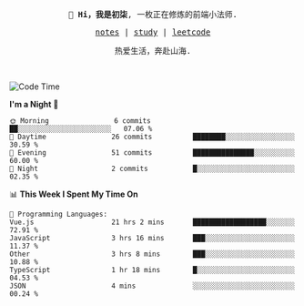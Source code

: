 <p align="center">
  <samp>
    <span><strong>👋 Hi，我是初柒</strong>,</span>
    <span>一枚正在修炼的前端小法师.</span>
  </samp>
</p>

<p align="center">
  <samp>
    <a href="https://www.wolai.com/dec-seven/wyPFvMTwAcD9muc6RMfThB">notes</a> |
    <a href="https://github.com/dec-seven/fe-study">study</a> |
    <a href="https://leetcode.cn/u/dec-seven/">leetcode</a>
  </samp>
</p>
<p align="center">
  <samp>
    <span>热爱生活，奔赴山海.</span>
  </samp>
</p>
<br>

<!--START_SECTION:waka-->
![Code Time](http://img.shields.io/badge/Code%20Time-637%20hrs%2056%20mins-blue)

**I'm a Night 🦉** 

```text
🌞 Morning                6 commits           ██░░░░░░░░░░░░░░░░░░░░░░░   07.06 % 
🌆 Daytime                26 commits          ████████░░░░░░░░░░░░░░░░░   30.59 % 
🌃 Evening                51 commits          ███████████████░░░░░░░░░░   60.00 % 
🌙 Night                  2 commits           █░░░░░░░░░░░░░░░░░░░░░░░░   02.35 % 
```


📊 **This Week I Spent My Time On** 

```text
💬 Programming Languages: 
Vue.js                   21 hrs 2 mins       ██████████████████░░░░░░░   72.91 % 
JavaScript               3 hrs 16 mins       ███░░░░░░░░░░░░░░░░░░░░░░   11.37 % 
Other                    3 hrs 8 mins        ███░░░░░░░░░░░░░░░░░░░░░░   10.88 % 
TypeScript               1 hr 18 mins        █░░░░░░░░░░░░░░░░░░░░░░░░   04.53 % 
JSON                     4 mins              ░░░░░░░░░░░░░░░░░░░░░░░░░   00.24 % 
```


<!--END_SECTION:waka-->

